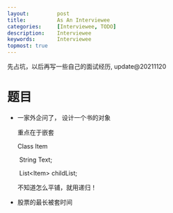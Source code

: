 ```yaml
---
layout:     	post
title:      	As An Interviewee
categories: 	[Interviewee, TODO]
description:   	Interviewee
keywords: 		Interviewee
topmost: true
---
```


先占坑，以后再写一些自己的面试经历, update@20211120

# 题目

- 一家外企问了， 设计一个书的对象

  重点在于嵌套

  Class Item

  ​		String Text;

  ​		List\<Item\> childList;

  不知道怎么平铺，就用递归！

- 股票的最长被套时间

